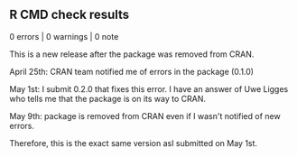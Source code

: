 ## R CMD check results

0 errors | 0 warnings | 0 note


This is a new release after the package was removed from CRAN.

April 25th: CRAN team notified me of errors in the package (0.1.0)

May 1st: I submit 0.2.0 that fixes this error. I have an answer of Uwe Ligges who
tells me that the package is on its way to CRAN.

May 9th: package is removed from CRAN even if I wasn't notified of new errors.

Therefore, this is the exact same version asI submitted on May 1st.
